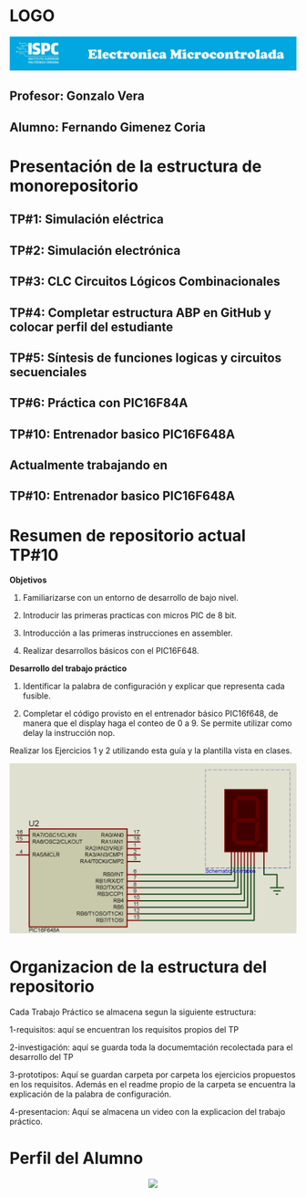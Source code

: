 # LOGO
![alt text](./rsc/visuales/LOGO.png)

## Profesor: Gonzalo Vera

## Alumno: Fernando Gimenez Coria  

# **Presentación de la estructura de monorepositorio**

## TP#1: Simulación eléctrica

## TP#2: Simulación electrónica

## TP#3: CLC Circuitos Lógicos Combinacionales

## TP#4: Completar estructura ABP en GitHub y colocar perfil del estudiante

## TP#5: Síntesis de funciones logicas y circuitos secuenciales

## TP#6: Práctica con PIC16F84A  

## TP#10: Entrenador basico PIC16F648A

## Actualmente trabajando en 
## TP#10: Entrenador basico PIC16F648A

# **Resumen de repositorio actual TP#10**

**Objetivos**

1. Familiarizarse con un entorno de desarrollo de bajo nivel.

2. Introducir las primeras practicas con micros PIC de 8 bit.


3. Introducción a las primeras instrucciones en assembler.


4. Realizar desarrollos básicos con el PIC16F648.

 **Desarrollo del trabajo práctico**  

 1. Identificar la palabra de configuración y explicar que representa cada fusible. 

 2. Completar el código provisto en el entrenador básico PIC16f648, de manera que el display haga el conteo de 0 a 9. Se permite utilizar como delay la instrucción nop.

 Realizar los Ejercicios 1 y 2 utilizando esta guía y la plantilla vista en clases.
<center><img src="./rsc/visuales/plantilla_entrenador.png" width="800"></center>



# Organizacion de la estructura del repositorio

Cada Trabajo Práctico se almacena segun la siguiente estructura:


1-requisitos: aquí se encuentran los requisitos propios del TP

2-investigación: aquí se guarda toda la documemtación recolectada para el desarrollo del TP

3-prototipos: Aquí se guardan  carpeta por carpeta los ejercicios propuestos en los requisitos. Además en el readme propio de la carpeta se encuentra la explicación de la palabra de configuración.

4-presentacion: Aquí se almacena un video con la explicacion del trabajo práctico.


# **Perfil del Alumno**

<center><img src="./rsc/visuales/Currículum FGC.png" width="800"></center>